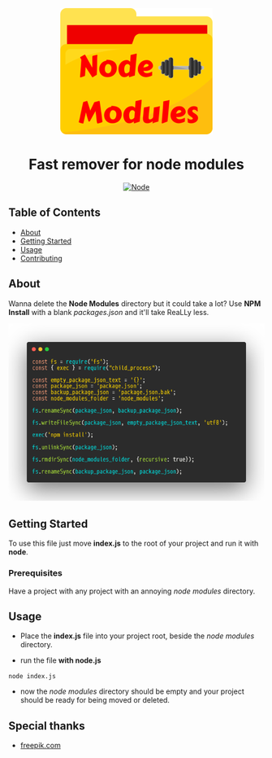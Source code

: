 <p align="center">
  <a href="./docs/img/code_nodules_remover.png" rel="noopener">
 <img src="./docs/img/folder.png" alt="folder-Logo"></a>
</p>

<div align="center">

# Fast remover for node modules

[![Node](https://img.shields.io/badge/Node-npm-orange.svg)](https://github.com/Marfullsen/safe-node-modules-remover)

</div>

## Table of Contents

- [About](#about)
- [Getting Started](#getting_started)
- [Usage](#usage)
- [Contributing](../CONTRIBUTING.md)

## About <a name = "about"></a>

Wanna delete the **Node Modules** directory but it could take a lot? Use **NPM Install** with a blank _packages.json_ and it'll take ReaLLy less.

<p align="center">
  <a href="./docs/img/code_nodules_remover.png" rel="noopener">
 <img src="./docs/img/code_nodules_remover.png" alt="code_nodules_remover"></a>
</p>

## Getting Started <a name = "getting_started"></a>

To use this file just move **index.js** to the root of your project and run it with **node**.

### Prerequisites

Have a project with any project with an annoying _node modules_ directory.

## Usage <a name = "usage"></a>

- Place the **index.js** file into your project root, beside the _node modules_ directory.

- run the file **with node.js**

```
node index.js
```
- now the _node modules_ directory should be empty and your project should be ready for being moved or deleted.

## Special thanks

- [freepik.com](https://www.freepik.com/)
